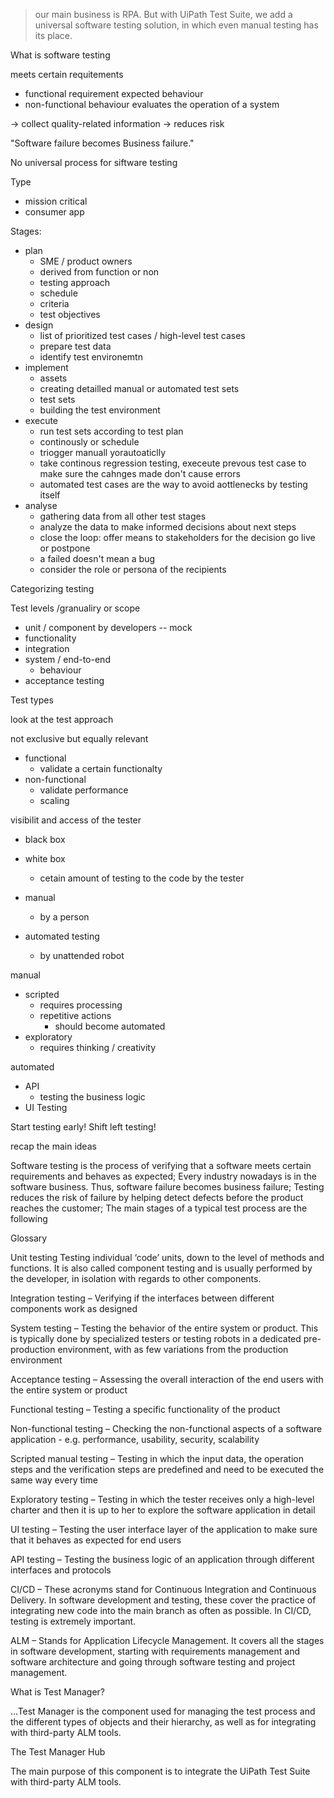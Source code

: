 



> our main business is RPA. But with UiPath Test Suite, we add a universal software testing solution, in which even manual testing has its place.


What is software testing

meets certain requitements

- functional requirement
  expected behaviour
- non-functional behaviour
  evaluates the operation of a system

-> collect quality-related information
-> reduces risk

"Software failure becomes Business failure."

No universal process for siftware testing

Type
- mission critical
- consumer app

Stages:

- plan
  - SME / product owners
  - derived from function or non
  - testing approach
  - schedule
  - criteria
  - test objectives
- design
  - list of prioritized test cases / high-level test cases
  - prepare test data
  - identify test environemtn
- implement
   - assets
   - creating detailled manual or automated test sets
   - test sets
   - building the test environment
- execute
  - run test sets according to test plan
  - continously or schedule
  - triogger manuall yorautoaticlly
  - take continous regression testing, execeute prevous test case to make sure the cahnges made don't cause errors
  - automated test cases are the way to avoid aottlenecks by testing itself
- analyse
  - gathering data from all other test stages
  - analyze the data to make informed decisions about next steps
  - close the loop: offer means to stakeholders for the decision go live or postpone
  - a failed doesn't mean a bug
  - consider the role or persona of the recipients


Categorizing testing

Test levels /granualiry or scope

- unit / component by developers
  -- mock 
- functionality
- integration
- system / end-to-end
  - behaviour
- acceptance testing

Test types

look at the test approach

not exclusive but equally relevant

- functional
  - validate a certain functionalty
- non-functional
  - validate performance
  - scaling


visibilit and access of the tester

- black box
- white box
  - cetain amount of testing to the code by the tester

- manual
  - by a person
- automated testing
  - by unattended robot


manual
- scripted
  - requires processing
  - repetitive actions
    - should become automated
- exploratory
  - requires thinking / creativity

automated
- API
  - testing the business logic
- UI Testing

Start testing early! Shift left testing!



recap the main ideas

Software testing is the process of verifying that a software meets certain requirements and behaves as expected;
Every industry nowadays is in the software business. Thus, software failure becomes business failure;
Testing reduces the risk of failure by helping detect defects before the product reaches the customer;
The main stages of a typical test process are the following



Glossary

Unit testing
Testing individual ‘code’ units, down to the level of methods and functions. It is also called component testing and is usually performed by the developer, in isolation with regards to other components.

Integration testing
–
Verifying if the interfaces between different components work as designed

System testing
–
Testing the behavior of the entire system or product. This is typically done by specialized testers or testing robots in a dedicated pre-production environment, with as few variations from the production environment

Acceptance testing
–
Assessing the overall interaction of the end users with the entire system or product

Functional testing
–
Testing a specific functionality of the product

Non-functional testing
–
Checking the non-functional aspects of a software application - e.g. performance, usability, security, scalability

Scripted manual testing
–
Testing in which the input data, the operation steps and the verification steps are predefined and need to be executed the same way every time

Exploratory testing
–
Testing in which the tester receives only a high-level charter and then it is up to her to explore the software application in detail

UI testing
–
Testing the user interface layer of the application to make sure that it behaves as expected for end users

API testing
–
Testing the business logic of an application through different interfaces and protocols

CI/CD
–
These acronyms stand for Continuous Integration and Continuous Delivery. In software development and testing, these cover the practice of integrating new code into the main branch as often as possible. In CI/CD, testing is extremely important.

ALM
–
Stands for Application Lifecycle Management. It covers all the stages in software development, starting with requirements management and software architecture and going through software testing and project management.






What is Test Manager?

…Test Manager is the component used for managing the test process and the different types of objects and their hierarchy, as well as for integrating with third-party ALM tools.



The Test Manager Hub

The main purpose of this component is to integrate the UiPath Test Suite with third-party ALM tools. 



